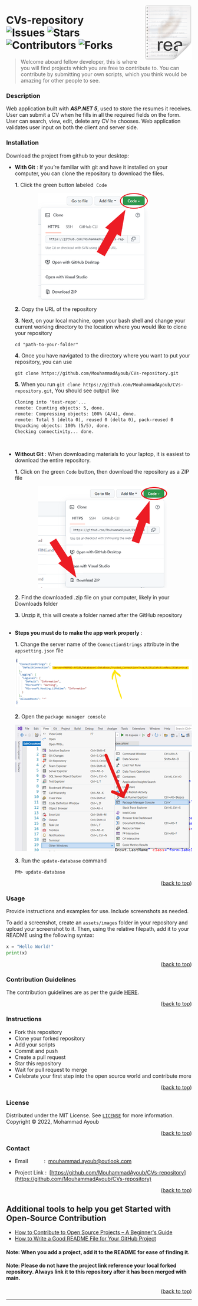 <a name="readme-top"></a>

<img src="assets/images/icon.png" align="right" />

# CVs-repository</br>![Issues](https://img.shields.io/github/issues/MouhammadAyoub/CVs-repository)&nbsp;![Stars](https://img.shields.io/github/stars/MouhammadAyoub/CVs-repository)&nbsp;![Contributors](https://img.shields.io/github/contributors/MouhammadAyoub/CVs-repository)&nbsp;![Forks](https://img.shields.io/github/forks/MouhammadAyoub/CVs-repository)

> Welcome aboard fellow developer, this is where you will find projects which you are free to contribute to. You can contribute by submitting your own scripts, which you think would be amazing for other people to see.

### Description

Web application built with ***ASP.NET 5***, used to store the resumes it receives. User can submit a CV when he fills in all the required fields on the form. User can search, view, edit, delete any CV he chooses. Web application validates user input on both the client and server side.

### Installation

Download the project from github to your desktop:

  - **With Git** :
      If you’re familiar with git and have it installed on your computer, you can clone the repository to download the files.
      
      **1.** Click the green button labeled &nbsp;`Code`</br>
      
      &nbsp;&nbsp;&nbsp;&nbsp;&nbsp;&nbsp;&nbsp;&nbsp;&nbsp;&nbsp;&nbsp;&nbsp;&nbsp;&nbsp;&nbsp;&nbsp;<img src="assets/images/Button-Position.png" width="300px;" /></br>
      
      **2.** Copy the URL of the repository</br>
      
      **3.** Next, on your local machine, open your bash shell and change your current working directory to the location where you would like to clone your repository
      ```shell
      cd "path-to-your-folder"
      ```
      
      **4.** Once you have navigated to the directory where you want to put your repository, you can use
      ```shell
      git clone https://github.com/MouhammadAyoub/CVs-repository.git
      ```
      
      **5.** When you run `git clone https://github.com/MouhammadAyoub/CVs-repository.git`, You should see output like
      ```shell
      Cloning into 'test-repo'...
      remote: Counting objects: 5, done.
      remote: Compressing objects: 100% (4/4), done.
      remote: Total 5 (delta 0), reused 0 (delta 0), pack-reused 0
      Unpacking objects: 100% (5/5), done.
      Checking connectivity... done.
      ```
      </br>
      
  - **Without Git** :
      When downloading materials to your laptop, it is easiest to download the entire repository.
      
      **1.** Click on the green `Code` button, then download the repository as a ZIP file</br>
      
      &nbsp;&nbsp;&nbsp;&nbsp;&nbsp;&nbsp;&nbsp;&nbsp;&nbsp;&nbsp;&nbsp;&nbsp;&nbsp;&nbsp;&nbsp;&nbsp;<img src="assets/images/Download-Zip.png" width="350px;" /></br>
      
      **2.** Find the downloaded .zip file on your computer, likely in your Downloads folder</br>
      
      **3.** Unzip it, this will create a folder named after the GitHub repository</br></br>

  - **Steps you must do to make the app work properly** :
      
      **1.** Change the server name of the `ConnectionStrings` attribute in the `appsetting.json` file</br>
      
      <img src="assets/images/My-Connection-String.png" /></br>
      
      **2.** Open the `package manager console`</br>
      
      <img src="assets/images/Package-Manager-Console.png" width="500px" /></br>
      
      **3.** Run the `update-database` command
      ```console
      PM> update-database
      ```
      
<p align="right">(<a href="#readme-top">back to top</a>)</p>

### Usage

Provide instructions and examples for use. Include screenshots as needed.

To add a screenshot, create an `assets/images` folder in your repository and upload your screenshot to it. Then, using the relative filepath, add it to your README using the following syntax:

```python
x = "Hello World!"
print(x)
```

<p align="right">(<a href="#readme-top">back to top</a>)</p>

### Contribution Guidelines

The contribution guidelines are as per the guide [HERE](https://github.com/MouhammadAyoub/CVs-repository/blob/main/CONTRIBUTING.md).

<p align="right">(<a href="#readme-top">back to top</a>)</p>

### Instructions

- Fork this repository
- Clone your forked repository
- Add your scripts
- Commit and push
- Create a pull request
- Star this repository
- Wait for pull request to merge
- Celebrate your first step into the open source world and contribute more

<p align="right">(<a href="#readme-top">back to top</a>)</p>

### License

Distributed under the MIT License. See [`LICENSE`](https://github.com/MouhammadAyoub/CVs-repository/blob/main/LICENSE) for more information.  
Copyright © 2022, Mohammad Ayoub

<p align="right">(<a href="#readme-top">back to top</a>)</p>

### Contact

- Email&nbsp;&nbsp;&nbsp;&nbsp;&nbsp;&nbsp;&nbsp;&nbsp;&nbsp;&nbsp;&nbsp;:&nbsp;&nbsp;[mouhammad.ayoub@outlook.com](mailto:mouhammad.ayoub@outlook.com)

- Project Link : &nbsp;[https://github.com/MouhammadAyoub/CVs-repository](https://github.com/MouhammadAyoub/CVs-repository)

<p align="right">(<a href="#readme-top">back to top</a>)</p>

## Additional tools to help you get Started with Open-Source Contribution

* [How to Contribute to Open Source Projects – A Beginner's Guide](https://www.freecodecamp.org/news/how-to-contribute-to-open-source-projects-beginners-guide/)
* [How to Write a Good README File for Your GitHub Project](https://www.freecodecamp.org/news/how-to-write-a-good-readme-file/)

#### Note: When you add a project, add it to the README for ease of finding it.
#### Note: Please do not have the project link reference your local forked repository. Always link it to this repository after it has been merged with main.

<p align="right">(<a href="#readme-top">back to top</a>)</p>

-----------
